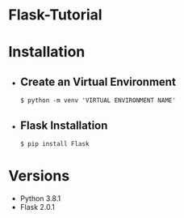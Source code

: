 # Flask-Tutorial

# Installation

  - ## Create an Virtual Environment
    ```
    $ python -m venv 'VIRTUAL ENVIRONMENT NAME'
    ```
  - ## Flask Installation

    ```
    $ pip install Flask
    ```
    
# Versions

- Python 3.8.1  
- Flask 2.0.1


